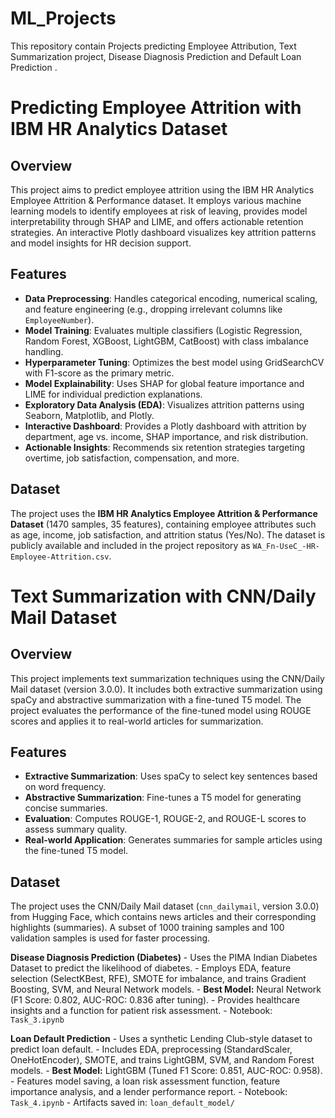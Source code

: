 # ML_Projects
This repository contain Projects predicting Employee Attribution, Text Summarization project, Disease Diagnosis Prediction and Default Loan Prediction . 


# Predicting Employee Attrition with IBM HR Analytics Dataset

## Overview
This project aims to predict employee attrition using the IBM HR Analytics Employee Attrition & Performance dataset. It employs various machine learning models to identify employees at risk of leaving, provides model interpretability through SHAP and LIME, and offers actionable retention strategies. An interactive Plotly dashboard visualizes key attrition patterns and model insights for HR decision support.

## Features
- **Data Preprocessing**: Handles categorical encoding, numerical scaling, and feature engineering (e.g., dropping irrelevant columns like `EmployeeNumber`).
- **Model Training**: Evaluates multiple classifiers (Logistic Regression, Random Forest, XGBoost, LightGBM, CatBoost) with class imbalance handling.
- **Hyperparameter Tuning**: Optimizes the best model using GridSearchCV with F1-score as the primary metric.
- **Model Explainability**: Uses SHAP for global feature importance and LIME for individual prediction explanations.
- **Exploratory Data Analysis (EDA)**: Visualizes attrition patterns using Seaborn, Matplotlib, and Plotly.
- **Interactive Dashboard**: Provides a Plotly dashboard with attrition by department, age vs. income, SHAP importance, and risk distribution.
- **Actionable Insights**: Recommends six retention strategies targeting overtime, job satisfaction, compensation, and more.

## Dataset
The project uses the **IBM HR Analytics Employee Attrition & Performance Dataset** (1470 samples, 35 features), containing employee attributes such as age, income, job satisfaction, and attrition status (Yes/No). The dataset is publicly available and included in the project repository as `WA_Fn-UseC_-HR-Employee-Attrition.csv`.





# Text Summarization with CNN/Daily Mail Dataset

## Overview
This project implements text summarization techniques using the CNN/Daily Mail dataset (version 3.0.0). It includes both extractive summarization using spaCy and abstractive summarization with a fine-tuned T5 model. The project evaluates the performance of the fine-tuned model using ROUGE scores and applies it to real-world articles for summarization.

## Features
- **Extractive Summarization**: Uses spaCy to select key sentences based on word frequency.
- **Abstractive Summarization**: Fine-tunes a T5 model for generating concise summaries.
- **Evaluation**: Computes ROUGE-1, ROUGE-2, and ROUGE-L scores to assess summary quality.
- **Real-world Application**: Generates summaries for sample articles using the fine-tuned T5 model.

## Dataset
The project uses the CNN/Daily Mail dataset (`cnn_dailymail`, version 3.0.0) from Hugging Face, which contains news articles and their corresponding highlights (summaries). A subset of 1000 training samples and 100 validation samples is used for faster processing.





   **Disease Diagnosis Prediction (Diabetes)**
    -   Uses the PIMA Indian Diabetes Dataset to predict the likelihood of diabetes.
    -   Employs EDA, feature selection (SelectKBest, RFE), SMOTE for imbalance, and trains Gradient Boosting, SVM, and Neural Network models.
    -   **Best Model:** Neural Network (F1 Score: 0.802, AUC-ROC: 0.836 after tuning).
    -   Provides healthcare insights and a function for patient risk assessment.
    -   Notebook: `Task_3.ipynb`

  **Loan Default Prediction**
    -   Uses a synthetic Lending Club-style dataset to predict loan default.
    -   Includes EDA, preprocessing (StandardScaler, OneHotEncoder), SMOTE, and trains LightGBM, SVM, and Random Forest models.
    -   **Best Model:** LightGBM (Tuned F1 Score: 0.851, AUC-ROC: 0.958).
    -   Features model saving, a loan risk assessment function, feature importance analysis, and a lender performance report.
    -   Notebook: `Task_4.ipynb`
    -   Artifacts saved in: `loan_default_model/`


